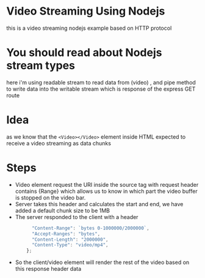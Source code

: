 # Video Streaming Using Nodejs
this is a video streaming nodejs example based on HTTP protocol

# You should read about Nodejs stream types
  here i'm using readable stream to read data from (video) , and pipe method to write data into the writable stream which is response of the express GET route
# Idea
as we know that the `<Video></Video>` element inside HTML expected to receive a video streaming as data chunks 

# Steps
- Video element request the URI inside the source tag with request header contains {Range} which allows us to know in which part the video buffer is stopped on the video bar.
- Server takes this header and calculates the start and end, we have added a default chunk size to be 1MB
- The server responded to the client with a header 
  ```javascript {
        "Content-Range": `bytes 0-1000000/2000000`,
        "Accept-Ranges": "bytes",
        "Content-Length": "2000000",
        "Content-Type": "video/mp4",
      };
    ```
- So the client/video element will render the rest of the video based on this response header data